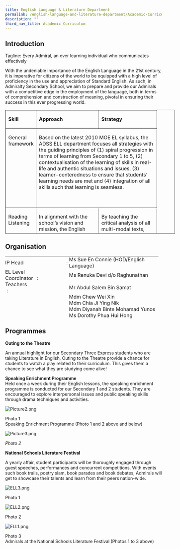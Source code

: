 ```yaml
---
title: English Language & Literature Department
permalink: /english-language-and-literature-department/Academic-Curriculum/permalink
description: ""
third_nav_title: Academic Curriculum
---
```

Introduction
------------

Tagline: Every Admiral, an ever learning individual who communicates effectively

With the undeniable importance of the English Language in the 21st century, it is imperative for citizens of the world to be equipped with a high level of proficiency in the use and appreciation of Standard English. As such, in Admiralty Secondary School, we aim to prepare and provide our Admirals with a competitive edge in the employment of the language, both in terms of comprehension and construction of meaning, pivotal in ensuring their success in this ever progressing world.   

<table style="height: 399px; width: 546px;" border="1" cellspacing="0" cellpadding="0" class="ive_eobj_center">
<tbody>
<tr>
<td width="78" valign="top">
<p><strong>Skill</strong></p>
</td>
<td width="184" valign="top">
<p><strong>Approach</strong></p>
</td>
<td width="170" valign="top">
<p><strong>Strategy</strong></p>
</td>
</tr>
<tr>
<td width="78" valign="top">
<p>General framework</p>
</td>
<td width="354" colspan="2" valign="top">
<p>Based on the latest 2010 MOE EL syllabus, the ADSS ELL department focuses all strategies with the guiding principles of (1) spiral progression in terms of learning from Secondary 1 to 5, (2) contextualisation of the learning of skills in real-life and authentic situations and issues, (3) learner-centeredness to ensure that students’ learning needs are met and (4) integration of all skills such that learning is seamless.&nbsp;</p>
<p>&nbsp;</p>
</td>
</tr>
<tr>
<td width="78" valign="top">
<p>Reading Listening</p>
</td>
<td width="184" valign="top">
<p>In alignment with the school’s vision and mission, the English Language and Lietrature Department adopts the Langlit Approach introduced by MOE’s Curriculum and Planning Division to enhance the critical thinking skills of all Admirals. By studying rich texts and performing such critical analyses, Admirals are also able to appreciate the language and its nuances, making sense of the world.</p>
<p>&nbsp;</p>
</td>
<td width="170" valign="top">
<p>By teaching the critical analysis of all multi-modal texts, Admirals are taught to question texts in a multi-faceted way by understanding the different aspects of the text from a macro to a micro level. This is done through the strategies of annotation of texts – a strategy with a unique ADSS framework to enhance the understanding of the construction of meaning (semantics) through language devices and the manipulation of linguistic techniques.</p>
</td>
</tr>
<tr>
<td width="78" valign="top">
<p>Speaking/ Writing</p>
</td>
<td width="184" valign="top">
<p style="text-align: left;">In order to make sense of the world and be involved in societal and global issues, Admirals are given the chance to critically analyse global issues of the world. They are taught to think through the issues, question assumptions and generate their opinions and possible solutions.</p>
</td>
<td width="170" valign="top">
<p style="text-align: left;" align="center">In Admiralty Secondary School, Admirals are encouraged to use thinking routines such as logic flow to aid in their analysis of real-world issues and consider multiple and alternative perspectives in authentic situations in a mindful manner. They also hone their presentation skills to articulate their opinions clearly and confidently.</p>
</td>
</tr>
</tbody>
</table>

Organisation
------------

<table border="0" style="margin: 0px; outline: 0px; padding: 0px; height: 200px; width: 493px;"><tbody style="margin: 0px; outline: 0px; padding: 0px;"><tr style="margin: 0px; outline: 0px; padding: 0px;"><td style="margin: 0px; outline: 0px; padding: 0px;">IP Head &nbsp;&nbsp;&nbsp;&nbsp;&nbsp;&nbsp;&nbsp;&nbsp;&nbsp;&nbsp;&nbsp;&nbsp;&nbsp;&nbsp;&nbsp;&nbsp;&nbsp;&nbsp;&nbsp;&nbsp;&nbsp;&nbsp;&nbsp;&nbsp;&nbsp;&nbsp;&nbsp;&nbsp;&nbsp;&nbsp;&nbsp:&nbsp;</td><td style="margin: 0px; outline: 0px; padding: 0px;">Ms Sue En Connie (HOD/English Language)</td></tr><tr style="margin: 0px; outline: 0px; padding: 0px;"><td style="margin: 0px; outline: 0px; padding: 0px;"></td><td style="margin: 0px; outline: 0px; padding: 0px;"></td></tr><tr style="margin: 0px; outline: 0px; padding: 0px;"><td style="margin: 0px; outline: 0px; padding: 0px;">EL Level Coordinator&nbsp;&nbsp;&nbsp;:&nbsp;&nbsp;&nbsp;&nbsp;&nbsp;&nbsp;&nbsp;&nbsp;&nbsp;</td><td style="margin: 0px; outline: 0px; padding: 0px;">Ms Renuka Devi d/o Raghunathan&nbsp;</td></tr><tr style="margin: 0px; outline: 0px; padding: 0px;"><td style="margin: 0px; outline: 0px; padding: 0px;"></td><td style="margin: 0px; outline: 0px; padding: 0px;"></td></td></tr><tr style="margin: 0px; outline: 0px; padding: 0px;"><td style="margin: 0px; outline: 0px; padding: 0px;"></td><td style="margin: 0px; outline: 0px; padding: 0px;"></td></tr><tr style="margin: 0px; outline: 0px; padding: 0px;"><td style="margin: 0px; outline: 0px; padding: 0px;">Teachers&nbsp;&nbsp;&nbsp;&nbsp;&nbsp;&nbsp;&nbsp;&nbsp;&nbsp;&nbsp;&nbsp;&nbsp;&nbsp;&nbsp;&nbsp;&nbsp;&nbsp;&nbsp;&nbsp;&nbsp;&nbsp;&nbsp;&nbsp;&nbsp; &nbsp; &nbsp; &nbsp;:&nbsp;</td><td style="margin: 0px; outline: 0px; padding: 0px;">Mr Abdul Salem Bin Samat</td></tr><tr style="margin: 0px; outline: 0px; padding: 0px;"><td style="margin: 0px; outline: 0px; padding: 0px;"></td><td style="margin: 0px; outline: 0px; padding: 0px;">Mdm Chew Wei Xin</td></tr><tr style="margin: 0px; outline: 0px; padding: 0px;"><td style="margin: 0px; outline: 0px; padding: 0px;"></td><td style="margin: 0px; outline: 0px; padding: 0px;">Mdm Chia Ji Ying Nik</td></tr><tr style="margin: 0px; outline: 0px; padding: 0px;"><td style="margin: 0px; outline: 0px; padding: 0px;"><br style="margin: 0px; outline: 0px; padding: 0px;"></td><td style="margin: 0px; outline: 0px; padding: 0px;">Mdm Diyanah Binte Mohamad Yunos</td></tr><tr style="margin: 0px; outline: 0px; padding: 0px;"><td style="margin: 0px; outline: 0px; padding: 0px;"><br style="margin: 0px; outline: 0px; padding: 0px;"></td><td style="margin: 0px; outline: 0px; padding: 0px;">Ms Dorothy Phua Hui Hong</td></tr><tr style="margin: 0px; outline: 0px; padding: 0px;"><td style="margin: 0px; outline: 0px; padding: 0px;"><br style="margin: 0px; outline: 0px; padding: 0px;"></td><td style="margin: 0px; outline: 0px; padding: 0px;">Ms Fazylah Binte Abd Rahman</td></tr><tr style="margin: 0px; outline: 0px; padding: 0px;"><td style="margin: 0px; outline: 0px; padding: 0px;"><br style="margin: 0px; outline: 0px; padding: 0px;"></td><td style="margin: 0px; outline: 0px; padding: 0px;">Mr Joshua Choo Chee Chong</td></tr><tr style="margin: 0px; outline: 0px; padding: 0px;"><td style="margin: 0px; outline: 0px; padding: 0px;"><br style="margin: 0px; outline: 0px; padding: 0px;"></td><td style="margin: 0px; outline: 0px; padding: 0px;">Mr Lai Kuok Liang</td></tr><tr style="margin: 0px; outline: 0px; padding: 0px;"><td style="margin: 0px; outline: 0px; padding: 0px;"><br style="margin: 0px; outline: 0px; padding: 0px;"></td><td style="margin: 0px; outline: 0px; padding: 0px;">Ms Lim Sok Hian Jacqueline</td></tr><tr style="margin: 0px; outline: 0px; padding: 0px;"><td style="margin: 0px; outline: 0px; padding: 0px;"><br style="margin: 0px; outline: 0px; padding: 0px;"></td><td style="margin: 0px; outline: 0px; padding: 0px;">Ms Najla Banu Binte Feroz Akbar Abdullah</td></tr><tr style="margin: 0px; outline: 0px; padding: 0px;"><td style="margin: 0px; outline: 0px; padding: 0px;"><br style="margin: 0px; outline: 0px; padding: 0px;"></td><td style="margin: 0px; outline: 0px; padding: 0px;">Ms Ong Hui Ping</td></tr><tr style="margin: 0px; outline: 0px; padding: 0px;"><td style="margin: 0px; outline: 0px; padding: 0px;"><br style="margin: 0px; outline: 0px; padding: 0px;"></td><td style="margin: 0px; outline: 0px; padding: 0px;"> Mdm Tiong Rui Shan</td></tr><tr style="margin: 0px; outline: 0px; padding: 0px;"><td style="margin: 0px; outline: 0px; padding: 0px;"><br style="margin: 0px; outline: 0px; padding: 0px;"></td><td style="margin: 0px; outline: 0px; padding: 0px;">Mdm Wendy Chen Jin Jing</td></tr></tbody></table>


Programmes
----------

**Outing to the Theatre**  
  
An annual highlight for our Secondary Three Express students who are taking Literature in English, Outing to the Theatre provide a chance for students to watch a play related to their curriculum. This gives them a chance to see what they are studying come alive!  
  
**Speaking Enrichment Programme**  
Held once a week during their English lessons, the speaking enrichment programme is conducted for our Secondary 1 and 2 students. They are encouraged to explore interpersonal issues and public speaking skills through drama techniques and activities.  
  
![Picture2.png](https://admiraltysec.moe.edu.sg/qql/slot/u752/Academic%20Curriculum%20&%20Applied%20Learning%20P/Academic%20Curriculum/English%20&%20Literature/Picture2.png)

Photo 1  
Speaking Enrichment Programme (Photo 1 and 2 above and below)  

![Picture3.png](https://admiraltysec.moe.edu.sg/qql/slot/u752/Academic%20Curriculum%20&%20Applied%20Learning%20P/Academic%20Curriculum/English%20&%20Literature/Picture3.png)

_Photo 2_

**National Schools Literature Festival**

A yearly affair, student participants will be thoroughly engaged through guest speeches, performances and concurrent competitions. With events such book trails, poetry slam, book parades and book debates, Admirals will get to showcase their talents and learn from their peers nation-wide.

  
![ELL3.png](https://admiraltysec.moe.edu.sg/qql/slot/u752/Academic%20Curriculum%20&%20Applied%20Learning%20P/Academic%20Curriculum/English%20&%20Literature/ELL3.png)

Photo 1

  
![ELL2.png](https://admiraltysec.moe.edu.sg/qql/slot/u752/Academic%20Curriculum%20&%20Applied%20Learning%20P/Academic%20Curriculum/English%20&%20Literature/ELL2.png)

Photo 2

  
![ELL1.png](https://admiraltysec.moe.edu.sg/qql/slot/u752/Academic%20Curriculum%20&%20Applied%20Learning%20P/Academic%20Curriculum/English%20&%20Literature/ELL1.png)

Photo 3  
Admirals at the National Schools Literature Festival (Photos 1 to 3 above)